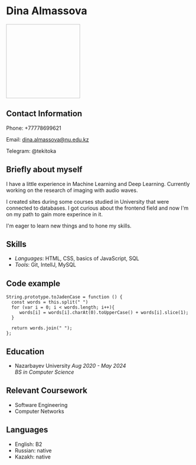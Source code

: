 
# Dina Almassova

<img scr="[Dina.svg](https://github.com/Tekitoka/rsschool-cv/blob/007f6226e8531da96982754daf6527d18bdaf81f/Dina.svg)" width = "200" height= "200">

## Contact Information
Phone: +77778699621

Email: dina.almassova@nu.edu.kz

Telegram: @tekitoka


## Briefly about myself
I have a little experience in Machine Learning and Deep Learning. Currently working on the research of imaging with audio waves.

I created sites during some courses studied in University that were connected to databases. I got curious about the frontend field and now I'm on my path to gain more experince in it. 

I'm eager to learn new things and to hone my skills.


## Skills
- *Languages*: HTML, CSS, basics of JavaScript, SQL
- *Tools*: Git, IntelIJ, MySQL


## Code example
```
String.prototype.toJadenCase = function () {
  const words = this.split(" ")
  for (var i = 0; i < words.length; i++){
     words[i] = words[i].charAt(0).toUpperCase() + words[i].slice(1);
  }
  
  return words.join(" ");
};
```

## Education 

- Nazarbayev University *Aug 2020 - May 2024*  
*BS in Computer Science*


## Relevant Coursework
- Software Engineering 
- Computer Networks


## Languages
- English: B2
- Russian: native
- Kazakh: native 
